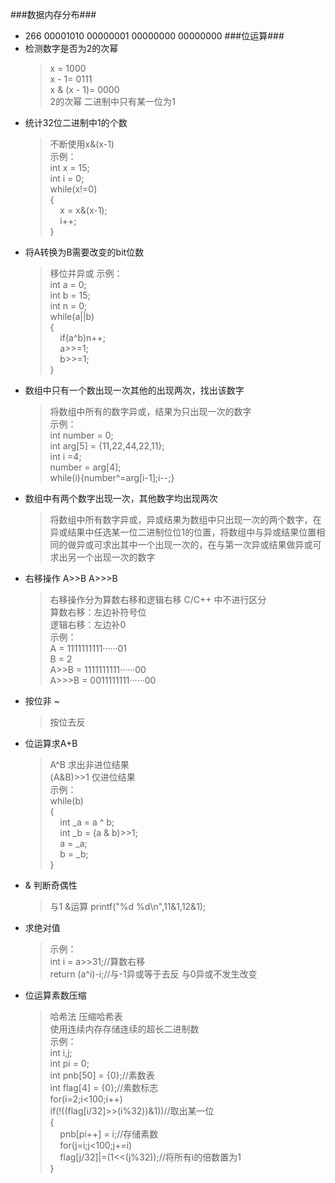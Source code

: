 ###数据内存分布###
- 266 00001010 00000001 00000000 00000000
###位运算###
- 检测数字是否为2的次幂
	>x = 1000<br>
	>x - 1= 0111<br>
	>x & (x - 1)= 0000<br>
	>2的次幂 二进制中只有某一位为1<br>
- 统计32位二进制中1的个数
	>不断使用x&(x-1)<br>
	>示例：<br>
	>int x = 15;<br>
    >int i = 0;<br>
    >while(x!=0)<br>
    >{<br>
    >&nbsp;&nbsp;&nbsp;&nbsp;x = x&(x-1);<br>
    >&nbsp;&nbsp;&nbsp;&nbsp;i++;<br>
    >}<br>
- 将A转换为B需要改变的bit位数
	>移位并异或
	>示例：<br>
	>int a = 0;<br>
    >int b = 15;<br>
    >int n = 0;<br>
    >while(a||b)<br>
    >{<br>
    >&nbsp;&nbsp;&nbsp;&nbsp;if(a^b)n++;<br>
    >&nbsp;&nbsp;&nbsp;&nbsp;a>>=1;<br>
    >&nbsp;&nbsp;&nbsp;&nbsp;b>>=1;<br>
    >}<br>
- 数组中只有一个数出现一次其他的出现两次，找出该数字
    >将数组中所有的数字异或，结果为只出现一次的数字<br>
    >示例：<br>
    >int number = 0;<br>
    >int arg[5] = {11,22,44,22,11};<br>
    >int i =4;<br>
    >number = arg[4];<br>
    >while(i){number^=arg[i-1];i--;}<br>
- 数组中有两个数字出现一次，其他数字均出现两次
    >将数组中所有数字异或，异或结果为数组中只出现一次的两个数字，在异或结果中任选某一位二进制位位1的位置，将数组中与异或结果位置相同的做异或可求出其中一个出现一次的，在与第一次异或结果做异或可求出另一个出现一次的数字
- 右移操作 A>>B A>>>B
    >右移操作分为算数右移和逻辑右移 C/C++ 中不进行区分<br>
    >算数右移：左边补符号位<br>
    >逻辑右移：左边补0<br>
    >示例：<br>
    >A = 1111111111······01<br>
    >B = 2<br>
    >A>>B = 1111111111······00<br>
    >A>>>B = 0011111111······00<br>
- 按位非 ~
    >按位去反<br>
- 位运算求A+B
    >A^B 求出非进位结果<br>
    >(A&B)>>1 仅进位结果<br>
    >示例：<br>
    >while(b)<br>
    >{<br>
    >&nbsp;&nbsp;&nbsp;&nbsp;int _a = a ^ b;<br>
    >&nbsp;&nbsp;&nbsp;&nbsp;int _b = (a & b)>>1;<br>
    >&nbsp;&nbsp;&nbsp;&nbsp;a = _a;<br>
    >&nbsp;&nbsp;&nbsp;&nbsp;b = _b;<br>
    >}<br>
- & 判断奇偶性
    >与1 &运算
    >printf("%d  %d\n",11&1,12&1);
- 求绝对值
    >示例：<br>
    >int i = a>>31;//算数右移 <br>
    >return (a^i)-i;//与-1异或等于去反 与0异或不发生改变 <br>
- 位运算素数压缩
    >哈希法 压缩哈希表<br>
    >使用连续内存存储连续的超长二进制数<br>
    >示例：<br>
    >int i,j;<br>
    >int pi = 0;<br>
    >int pnb[50] = {0};//素数表<br>
    >int flag[4] = {0};//素数标志<br>
    >for(i=2;i<100;i++)<br>
    >if(!((flag[i/32]>>(i%32))&1))//取出某一位<br>
    >{<br>
    >&nbsp;&nbsp;&nbsp;&nbsp;pnb[pi++] = i;//存储素数<br>
    >&nbsp;&nbsp;&nbsp;&nbsp;for(j=i;j<100;j+=i)<br>
    >&nbsp;&nbsp;&nbsp;&nbsp;flag[j/32]|=(1<<(j%32));//将所有i的倍数置为1<br>
    >}<br>
